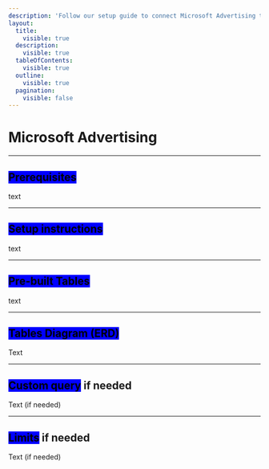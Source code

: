 ```yaml
---
description: 'Follow our setup guide to connect Microsoft Advertising to QUANTI:'
layout:
  title:
    visible: true
  description:
    visible: true
  tableOfContents:
    visible: true
  outline:
    visible: true
  pagination:
    visible: false
---
```


# Microsoft Advertising

***

## <mark style="background-color:blue;">Prerequisites</mark>

text

***

## <mark style="background-color:blue;">Setup instructions</mark>

text

***

## <mark style="background-color:blue;">Pre-built Tables</mark>

text

***

## <mark style="background-color:blue;">Tables Diagram (ERD)</mark>

Text

***

## <mark style="background-color:blue;">Custom query</mark> if needed

Text (if needed)

***

## <mark style="background-color:blue;">Limits</mark> if needed

Text (if needed)
